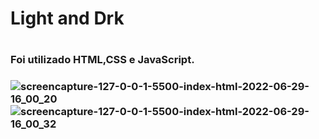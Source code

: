 <h1>Light and Drk<h1>
<h3> Foi utilizado HTML,CSS e JavaScript. <h3>

![screencapture-127-0-0-1-5500-index-html-2022-06-29-16_00_20](https://user-images.githubusercontent.com/98523060/176516005-d8a80caf-69e3-44bf-9b65-0ea632c34b13.png)
![screencapture-127-0-0-1-5500-index-html-2022-06-29-16_00_32](https://user-images.githubusercontent.com/98523060/176516015-a68f437f-796b-4081-b469-a818380302a6.png)
